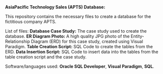 **AsiaPacific Technology Sales (APTS) Database:**

This repository contains the necessary files to create a database for the fictitious company APTS.

List of files:
**Database Case Study:** The case study used to create the database.
**ER Diagram Photo:** A high quality JPG photo of the Entity-Relationship Diagram (ERD) for this case study, created using Visual Paradigm.
**Table Creation Script:** SQL Code to create the tables from the ERD.
**Data Insertion Script:** SQL Code to insert data into the tables from the table creation script and the case study.

Software/languages used: **Oracle SQL Developer**, **Visual Paradigm**, **SQL**.
